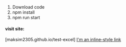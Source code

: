 1. Download code
2. npm install
3. npm run start

#### visit site:  
[maksim2305.github.io/test-excel]
[I'm an inline-style link](https://www.google.com)
